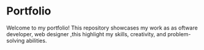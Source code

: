 # Portfolio
Welcome to my portfolio! This repository showcases my work as as oftware developer, web designer ,this highlight my skills, creativity, and problem-solving abilities.
